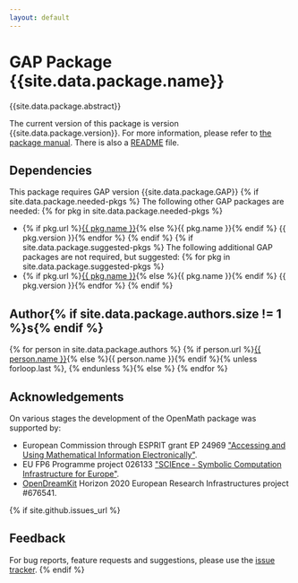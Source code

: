 ```yaml
---
layout: default
---
```


# GAP Package {{site.data.package.name}}

{{site.data.package.abstract}}

The current version of this package is version {{site.data.package.version}}.
For more information, please refer to [the package manual]({{site.data.package.doc-html}}).
There is also a [README](README.html) file.

## Dependencies

This package requires GAP version {{site.data.package.GAP}}
{% if site.data.package.needed-pkgs %}
The following other GAP packages are needed:
{% for pkg in site.data.package.needed-pkgs %}
- {% if pkg.url %}<a href="{{ pkg.url }}">{{ pkg.name }}</a>{% else %}{{ pkg.name }}{% endif %} {{ pkg.version }}{% endfor %}
{% endif %}
{% if site.data.package.suggested-pkgs %}
The following additional GAP packages are not required, but suggested:
{% for pkg in site.data.package.suggested-pkgs %}
- {% if pkg.url %}<a href="{{ pkg.url }}">{{ pkg.name }}</a>{% else %}{{ pkg.name }}{% endif %} {{ pkg.version }}{% endfor %}
{% endif %}


## Author{% if site.data.package.authors.size != 1 %}s{% endif %}
{% for person in site.data.package.authors %}
{% if person.url %}<a href="{{ person.url }}">{{ person.name }}</a>{% else %}{{ person.name }}{% endif %}{% unless forloop.last %}, {% endunless %}{% else %}
{% endfor %}

## Acknowledgements

On various stages the development of the OpenMath package was supported by:
- European Commission through ESPRIT grant EP 24969
  ["Accessing and Using Mathematical Information Electronically"](http://web.archive.org/web/20040416013945/http://www.nag.co.uk/projects/OpenMath.html).
- EU FP6 Programme project 026133
  ["SCIEnce - Symbolic Computation Infrastructure for Europe"](http://www.symbolic-computing.org/).
- [OpenDreamKit](http://opendreamkit.org/) Horizon 2020
  European Research Infrastructures project #676541.

{% if site.github.issues_url %}
## Feedback

For bug reports, feature requests and suggestions, please use the
[issue tracker]({{site.github.issues_url}}).
{% endif %}
